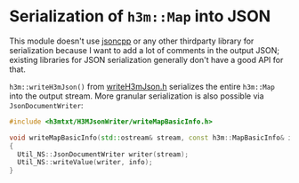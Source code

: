 # Serialization of `h3m::Map` into JSON

This module doesn't use [jsoncpp](github.com/open-source-parsers/jsoncpp) or any other thirdparty library for serialization because I want to add a lot of comments in the output JSON; existing libraries for JSON serialization generally don't have a good API for that.

`h3m::writeH3mJson()` from [writeH3mJson.h](writeH3mJson.h) serializes the entire `h3m::Map` into the output stream. More granular serialization is also possible via `JsonDocumentWriter`:

```cpp
#include <h3mtxt/H3MJsonWriter/writeMapBasicInfo.h>

void writeMapBasicInfo(std::ostream& stream, const h3m::MapBasicInfo& info)
{
  Util_NS::JsonDocumentWriter writer(stream);
  Util_NS::writeValue(writer, info);
}
```

